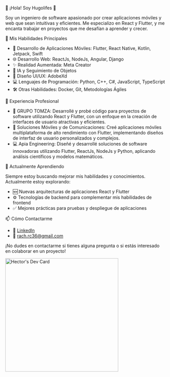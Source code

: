 👋 ¡Hola! Soy Hugolifes 👋

Soy un ingeniero de software apasionado por crear aplicaciones móviles y web que sean intuitivas y eficientes. Me especializo en React y Flutter, y me encanta trabajar en proyectos que me desafían a aprender y crecer.

🚀 Mis Habilidades Principales

* 📱 Desarrollo de Aplicaciones Móviles: Flutter, React Native, Kotlin, Jetpack, Swift
* 🌐 Desarrollo Web: ReactJs, NodeJs, Angular, Django
* ✨ Realidad Aumentada: Meta Creator
* 🤖 IA y Seguimiento de Objetos
* 🎨 Diseño UI/UX: AdobeXd
* 💻 Lenguajes de Programación: Python, C++, C#, JavaScript, TypeScript
* 🛠️ Otras Habilidades: Docker, Git, Metodologías Ágiles

💼 Experiencia Profesional

* 🏢 GRUPO TOMZA: Desarrollé y probé código para proyectos de software utilizando React y Flutter, con un enfoque en la creación de interfaces de usuario atractivas y eficientes.
* 📱 Soluciones Móviles y de Comunicaciones: Creé aplicaciones móviles multiplataforma de alto rendimiento con Flutter, implementando diseños de interfaz de usuario personalizados y complejos.
* 💻 Apia Engineering: Diseñé y desarrollé soluciones de software innovadoras utilizando Flutter, ReactJs, NodeJs y Python, aplicando análisis científicos y modelos matemáticos.

🌱 Actualmente Aprendiendo

Siempre estoy buscando mejorar mis habilidades y conocimientos. Actualmente estoy explorando:

* 🆕 Nuevas arquitecturas de aplicaciones React y Flutter
* ⚙️ Tecnologías de backend para complementar mis habilidades de frontend
* ✅ Mejores prácticas para pruebas y despliegue de aplicaciones

📫 Cómo Contactarme

* 🔗 [LinkedIn](https://www.linkedin.com/in/hugolifes/)
* 📧 rach.rc36@gmail.com 

¡No dudes en contactarme si tienes alguna pregunta o si estás interesado en colaborar en un proyecto!

<a href="https://app.daily.dev/hugolifes"><img src="https://api.daily.dev/devcards/v2/6GyjbWgEarQSTRsAQoN4P.png?type=default&r=165" width="356" alt="Hector's Dev Card"/></a>
